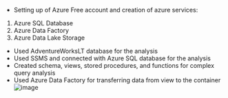 - Setting up of Azure Free account and creation of azure services:
1. Azure SQL Database
2. Azure Data Factory
3. Azure Data Lake Storage
- Used AdventureWorksLT database for the analysis
- Used SSMS and connected with Azure SQL database for the analysis
- Created schema, views, stored procedures, and functions for complex query analysis
- Used Azure Data Factory for transferring data from view to the container
![image](https://github.com/user-attachments/assets/6ae90443-f8c9-4b06-b0b1-1a9549886594)
